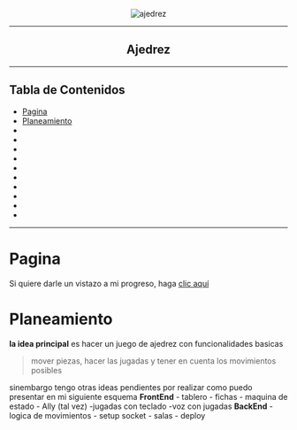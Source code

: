 <p align="center">
  <img src="https://encrypted-tbn0.gstatic.com/images?q=tbn:ANd9GcSvLRRgtalYxmQuCF6PuTVpULzgJ_Zq79-AMQ&usqp=CAU" alt="ajedrez">
</p>

------------
<h2 align="center">Ajedrez</h2>

------------

## Tabla de Contenidos


* [Pagina](#Pagina)
* [Planeamiento](#Planeamiento)
* 
* 
*
*
*
*
*
*
*
*   

------------

# Pagina
Si quiere darle un vistazo a mi progreso, haga [clic aquí](https://gabrielscipioni.github.io/ajedrez-online/)









# Planeamiento
**la idea principal**
es hacer un juego de ajedrez con funcionalidades basicas
> mover piezas, hacer las jugadas y tener en cuenta los movimientos posibles

sinembargo tengo otras ideas pendientes por realizar como puedo presentar en mi siguiente esquema
**FrontEnd**
        - tablero
        - fichas
        - maquina de estado
        - Ally (tal vez)
        -jugadas con teclado
        -voz con jugadas
**BackEnd**
        - logica de movimientos
        - setup socket
        - salas
        - deploy
